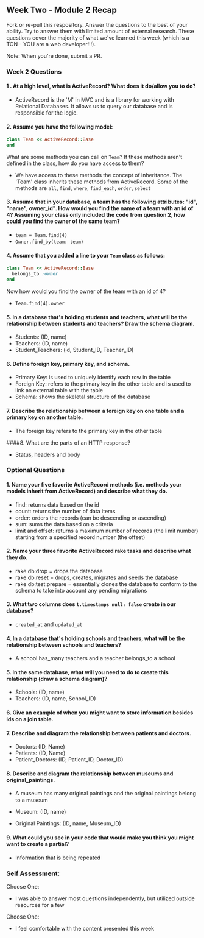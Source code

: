 ## Week Two - Module 2 Recap

Fork or re-pull this respository. Answer the questions to the best of your ability. Try to answer them with limited amount of external research. These questions cover the majority of what we've learned this week (which is a TON - YOU are a web developer!!!).

Note: When you're done, submit a PR.


### Week 2 Questions

#### 1 . At a high level, what is ActiveRecord? What does it do/allow you to do?  

  - ActiveRecord is the 'M' in MVC and is a library for working with Relational Databases. It allows us to query our database and is responsible for the logic.  

#### 2. Assume you have the following model:

```ruby
class Team << ActiveRecord::Base
end
```

What are some methods you can call on `Team`? If these methods aren't defined in the class, how do you have access to them?  

  - We have access to these methods the concept of inheritance. The 'Team' class inherits these methods from ActiveRecord. Some of the methods are `all`, `find`, `where`, `find_each`, `order`, `select`

#### 3. Assume that in your database, a team has the following attributes: "id", "name", owner_id". How would you find the name of a team with an id of 4? Assuming your class only included the code from question 2, how could you find the owner of the same team?  

  - `team = Team.find(4)`  
  - `Owner.find_by(team: team)`

#### 4. Assume that you added a line to your `Team` class as follows:  

```ruby
class Team << ActiveRecord::Base
  belongs_to :owner
end
```

Now how would you find the owner of the team with an id of 4?  

  - `Team.find(4).owner`

#### 5. In a database that's holding students and teachers, what will be the relationship between students and teachers? Draw the schema diagram.  

  - Students: (ID, name)  
  - Teachers: (ID, name)  
  - Student_Teachers: (id, Student_ID, Teacher_ID)  

#### 6. Define foreign key, primary key, and schema.  

  - Primary Key: is used to uniquely identify each row in the table  
  - Foreign Key: refers to the primary key in the other table and is used to link an external table with the table  
  - Schema: shows the skeletal structure of the database  

#### 7. Describe the relationship between a foreign key on one table and a primary key on another table.  

  - The foreign key refers to the primary key in the other table  

####8. What are the parts of an HTTP response?  

  - Status, headers and body  

### Optional Questions

#### 1. Name your five favorite ActiveRecord methods (i.e. methods your models inherit from ActiveRecord) and describe what they do.  

  - find: returns data based on the id  
  - count: returns the number of data items
  - order: orders the records (can be descending or ascending)
  - sum: sums the data based on a criteria
  - limit and offset: returns a maximum number of records (the limit number) starting from a specified record number (the offset)  

#### 2. Name your three favorite ActiveRecord rake tasks and describe what they do.  

  - rake db:drop = drops the database  
  - rake db:reset = drops, creates, migrates and seeds the database  
  - rake db:test:prepare = essentially clones the database to conform to the schema to take into account any pending migrations

#### 3. What two columns does `t.timestamps null: false` create in our database?

  - `created_at` and `updated_at`

#### 4. In a database that's holding schools and teachers, what will be the relationship between schools and teachers?  

  - A school has_many teachers and a teacher belongs_to a school  

#### 5. In the same database, what will you need to do to create this relationship (draw a schema diagram)?  

  - Schools: (ID, name)  
  - Teachers: (ID, name, School_ID)  

#### 6. Give an example of when you might want to store information besides ids on a join table.  

#### 7. Describe and diagram the relationship between patients and doctors.  

  - Doctors: (ID, Name)  
  - Patients: (ID, Name)  
  - Patient_Doctors: (ID, Patient_ID, Doctor_ID)  

#### 8. Describe and diagram the relationship between museums and original_paintings.  

  - A museum has many original paintings and the original paintings belong to a museum  

  - Museum: (ID, name)
  - Original Paintings: (ID, name, Museum_ID)  

#### 9. What could you see in your code that would make you think you might want to create a partial?

- Information that is being repeated  

### Self Assessment:
Choose One:
* I was able to answer most questions independently, but utilized outside resources for a few

Choose One:
* I feel comfortable with the content presented this week
